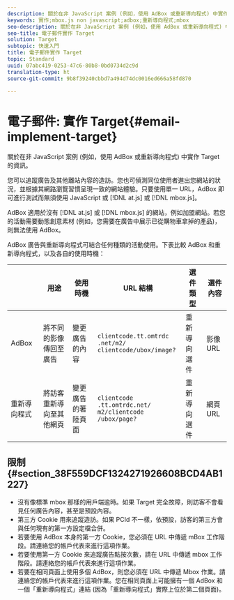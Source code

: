 ```yaml
---
description: 關於在非 JavaScript 案例 (例如，使用 AdBox 或重新導向程式) 中實作 Target 的資訊。
keywords: 實作;mbox.js non javascript;adbox;重新導向程式;mbox
seo-description: 關於在非 JavaScript 案例 (例如，使用 AdBox 或重新導向程式) 中實作 Target 的資訊。
seo-title: 電子郵件實作 Target
solution: Target
subtopic: 快速入門
title: 電子郵件實作 Target
topic: Standard
uuid: 07abc419-0253-47c6-80b8-0bd0734d2c9d
translation-type: ht
source-git-commit: 9b8f39240cbbd7a494d74dc0016ed666a58fd870

---
```



# 電子郵件: 實作 Target{#email-implement-target}

關於在非 JavaScript 案例 (例如，使用 AdBox 或重新導向程式) 中實作 Target 的資訊。

您可以追蹤廣告及其他離站內容的造訪。您也可偵測同位使用者進出您網站的狀況，並根據其網路瀏覽習慣呈現一致的網站體驗。只要使用單一 URL，AdBox 即可進行測試而無須使用 JavaScript 或 [!DNL at.js] 或 [!DNL mbox.js]。

AdBox 適用於沒有 [!DNL at.js] 或 [!DNL mbox.js] 的網站，例如加盟網站。若您的活動需要動態創意素材 (例如，您需要在廣告中展示已從購物車拿掉的產品)，則無法使用 AdBox。

AdBox 廣告與重新導向程式可結合任何種類的活動使用。下表比較 AdBox 和重新導向程式，以及各自的使用時機：

|  | 用途 | 使用時機 | URL 結構 | 選件類型 | 選件內容 |
|--- |--- |--- |--- |--- |--- |
| AdBox | 將不同的影像傳回至廣告 | 變更廣告的內容 | `clientcode​.tt.​omtrdc​.net/​m2​/​clientcode/ubox/​image?` | 重新導向選件 | 影像 URL |
| 重新導向程式 | 將訪客重新導向至其他網頁 | 變更廣告的著陸頁面 | `clientcode​.tt.omtrdc.net/​m2/clientcode​/ubox/page?` | 重新導向選件 | 網頁 URL |

## 限制 {#section_38F559DCF1324271926608BCD4AB1227}

* 沒有像標準 mbox 那樣的用戶端逾時。如果 Target 完全故障，則訪客不會看見任何廣告內容，甚至是預設內容。
* 第三方 Cookie 用來追蹤造訪。如果 PCId 不一樣，依預設，訪客的第三方會與任何現有的第一方設定檔合併。
* 若要使用 AdBox 本身的第一方 Cookie，您必須在 URL 中傳遞 mBox 工作階段。請連絡您的帳戶代表來進行這項作業。
* 若要使用第一方 Cookie 來追蹤廣告點按次數，請在 URL 中傳遞 mbox 工作階段。請連絡您的帳戶代表來進行這項作業。
* 若要在相同頁面上使用多個 AdBox，則您必須在 URL 中傳遞 Mbox 作業。請連絡您的帳戶代表來進行這項作業。您在相同頁面上可能擁有一個 AdBox 和一個「重新導向程式」連結 (因為「重新導向程式」實際上位於第二個頁面)。

